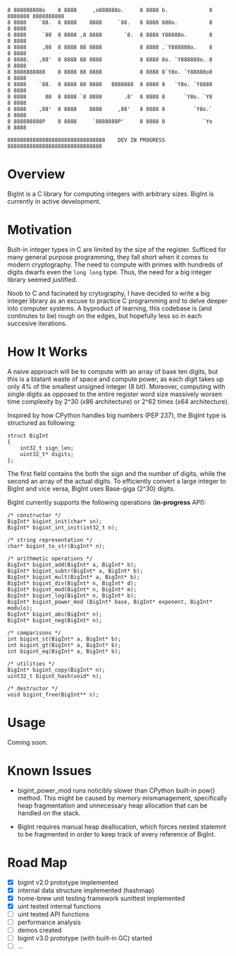 ```                                                                                     
8 888888888o    8 8888     ,o888888o.     8 8888 b.             8 8888888 8888888888 
8 8888    `88.  8 8888    8888     `88.   8 8888 888o.          8       8 8888       
8 8888     `88  8 8888 ,8 8888       `8.  8 8888 Y88888o.       8       8 8888       
8 8888     ,88  8 8888 88 8888            8 8888 .`Y888888o.    8       8 8888       
8 8888.   ,88'  8 8888 88 8888            8 8888 8o. `Y888888o. 8       8 8888       
8 8888888888    8 8888 88 8888            8 8888 8`Y8o. `Y88888o8       8 8888       
8 8888    `88.  8 8888 88 8888   8888888  8 8888 8   `Y8o. `Y8888       8 8888       
8 8888      88  8 8888 `8 8888       .8'  8 8888 8      `Y8o. `Y8       8 8888       
8 8888    ,88'  8 8888    8888     ,88'   8 8888 8         `Y8o.`       8 8888       
8 888888888P    8 8888     `8888888P'     8 8888 8            `Yo       8 8888       

8888888888888888888888888888888    DEV IN PROGRESS    888888888888888888888888888888
```

# Overview
BigInt is a C library for computing integers with arbitrary sizes. BigInt is currently in active development.

# Motivation
Built-in integer types in C are limited by the size of the register. Sufficed for many general purpose programming, they fall short when it comes to modern cryptography. The need to compute with primes with hundreds of digits dwarfs even the `long long` type. Thus, the need for a big integer library seemed justified.

Noob to C and facinated by crytography, I have decided to write a big integer library as an excuse to practice C programming and to delve deeper into computer systems. A byproduct of learning, this codebase is (and continutes to be) rough on the edges, but hopefully less so in each succesive iterations. 

# How It Works
A naive approach will be to compute with an array of base ten digits, but this is a blatant waste of space and compute power, as each digit takes up only 4% of the smallest unsigned integer (8 bit). Moreover, computing with single digits as opposed to the entire register word size massively worsen time complexity by 2^30 (x86 architecture) or 2^62 times (x64 architecture). 

Inspired by how CPython handles big numbers (PEP 237), the BigInt type is structured as following:
```
struct BigInt
{
    int32_t sign_len;
    uint32_t* digits;
};
```
The first field contains the both the sign and the number of digits, while the second an array of the actual digits. To efficiently convert a large integer to BigInt and vice versa, BigInt uses Base-giga (2^30) digits. 

BigInt currently supports the following operations (__in-progress__ API):

```
/* constructor */
BigInt* bigint_init(char* sn);
BigInt* bigint_int_init(int32_t n);

/* string representation */
char* bigint_to_str(BigInt* n);

/* arithmetic operations */
BigInt* bigint_add(BigInt* a, BigInt* b);
BigInt* bigint_subtr(BigInt* a, BigInt* b);
BigInt* bigint_mult(BigInt* a, BigInt* b);
BigInt* bigint_div(BigInt* n, BigInt* d);
BigInt* bigint_mod(BigInt* n, BigInt* m);
BigInt* bigint_log(BigInt* n, BigInt* b);
BigInt* bigint_power_mod (BigInt* base, BigInt* exponent, BigInt* modulo);
BigInt* bigint_abs(BigInt* n);
BigInt* bigint_neg(BigInt* n);

/* comparisons */
int bigint_st(BigInt* a, BigInt* b);
int bigint_gt(BigInt* a, BigInt* b);
int bigint_eq(BigInt* a, BigInt* b);

/* utilities */
BigInt* bigint_copy(BigInt* n);
uint32_t bigint_hash(void* n);

/* destructor */
void bigint_free(BigInt** n);
```

# Usage
Coming soon.

# Known Issues
- bigint_power_mod runs noticibly slower than CPython built-in pow() method. This might be caused by memory mismanagement, specifically heap fragmentation and unnecessary heap allocation that can be handled on the stack. 

- BigInt requires manual heap deallocation, which forces nested statemnt to be fragmented in order to keep track of every reference of BigInt.

# Road Map
- [x] bigint v2.0 prototype implemented
- [x] internal data structure implemented (hashmap)
- [x] home-brew unit testing framework sunittest implemented
- [x] uint tested internal functions
- [ ] uint tested API functions
- [ ] performance analysis 
- [ ] demos created
- [ ] bigint v3.0 prototype (with built-in GC) started
- [ ] ...
